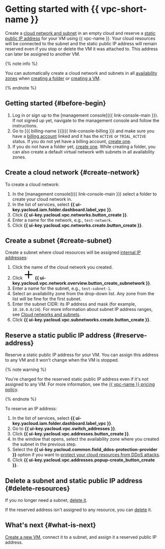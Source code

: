 # Getting started with {{ vpc-short-name }}

Create a [cloud network and subnet](concepts/network.md) in an empty cloud and reserve a [static public IP address](concepts/address.md#public-addresses) for your VM using {{ vpc-name }}. Your cloud resources will be connected to the subnet and the static public IP address will remain reserved even if you stop or delete the VM it was attached to. This address can later be assigned to another VM.

{% note info %}

You can automatically create a cloud network and subnets in all [availability zones](../overview/concepts/geo-scope.md) when [creating a folder](../resource-manager/operations/folder/create.md) or [creating a VM](../compute/quickstart/quick-create-linux.md).

{% endnote %}

## Getting started {#before-begin}

1. Log in or sign up to the [management console]({{ link-console-main }}). If not signed up yet, navigate to the management console and follow the instructions.
1. Go to [{{ billing-name }}]({{ link-console-billing }}) and make sure you have a [billing account](../billing/concepts/billing-account.md) linked and it has the `ACTIVE` or `TRIAL_ACTIVE` status. If you do not yet have a billing account, [create one](../billing/quickstart/index.md#create_billing_account).
1. If you do not have a folder yet, [create one](../resource-manager/operations/folder/create.md). While creating a folder, you can also create a default virtual network with subnets in all availability zones.

## Create a cloud network {#create-network}

To create a cloud network:

1. In the [management console]({{ link-console-main }}) select a folder to create your cloud network in.
1. In the list of services, select **{{ ui-key.yacloud.iam.folder.dashboard.label_vpc }}**.
1. Click **{{ ui-key.yacloud.vpc.networks.button_create }}**.
1. Enter a name for the network, e.g., `test-network`.
1. Click **{{ ui-key.yacloud.vpc.networks.create.button_create }}**.

## Create a subnet {#create-subnet}

Create a subnet where cloud resources will be assigned [internal IP addresses](concepts/address.md#internal-addresses):

1. Click the name of the cloud network you created.
1. Click ![image](../_assets/console-icons/plus.svg) **{{ ui-key.yacloud.vpc.network.overview.button_create_subnetwork }}**.
1. Enter a name for the subnet, e.g., `test-subnet-1`.
1. Select an availability zone from the drop-down list. Any zone from the list will be fine for the first subnet.
1. Enter the subnet CIDR: its IP address and mask (for example, `10.10.0.0/24`). For more information about subnet IP address ranges, see [Cloud networks and subnets](concepts/network.md).
1. Click **{{ ui-key.yacloud.vpc.subnetworks.create.button_create }}**.

## Reserve a static public IP address {#reserve-address}

Reserve a static public IP address for your VM. You can assign this address to any VM and it won't change when the VM is stopped.

{% note warning %}

You're charged for the reserved static public IP address even if it's not assigned to any VM. For more information, see the [{{ vpc-name }} pricing policy](pricing.md).

{% endnote %}

To reserve an IP address:

1. In the list of services, select **{{ ui-key.yacloud.iam.folder.dashboard.label_vpc }}**.
1. Go to **{{ ui-key.yacloud.vpc.switch_addresses }}**.
1. Click **{{ ui-key.yacloud.vpc.addresses.button_create }}**.
1. In the window that opens, select the availability zone where you created the subnet in the previous step.
1. Select the **{{ ui-key.yacloud.common.field_ddos-protection-provider }}** option if you want to [protect your cloud resources from DDoS attacks](ddos-protection/index.md).
1. Click **{{ ui-key.yacloud.vpc.addresses.popup-create_button_create }}**.

## Delete a subnet and static public IP address {#delete-resources}

If you no longer need a subnet, [delete it](operations/subnet-delete.md).

If the reserved address isn't assigned to any resource, you can [delete](operations/address-delete.md) it.

## What's next {#what-is-next}

[Create a new VM](../compute/operations/vm-create/create-linux-vm.md), connect it to a subnet, and assign it a reserved public IP address.